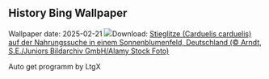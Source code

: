 ## History Bing Wallpaper
Wallpaper date: 2025-02-21
![](https://www.bing.com/th?id=OHR.GoldfinchSunflower_DE-DE5115131607_UHD.jpg&w=1000)Download: [Stieglitze (Carduelis carduelis) auf der Nahrungssuche in einem Sonnenblumenfeld, Deutschland (© Arndt, S.E./Juniors Bildarchiv GmbH/Alamy Stock Foto)](https://www.bing.com/th?id=OHR.GoldfinchSunflower_DE-DE5115131607_UHD.jpg)

Auto get programm by LtgX
